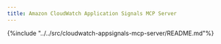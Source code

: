 ```yaml
---
title: Amazon CloudWatch Application Signals MCP Server
---
```


{%include "../../src/cloudwatch-appsignals-mcp-server/README.md"%}
